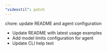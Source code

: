 ```yaml
---
"videostil": patch
---
```


chore: update README and agent configuration

- Update README with latest usage examples
- Add model limits configuration for agent
- Update CLI help text
